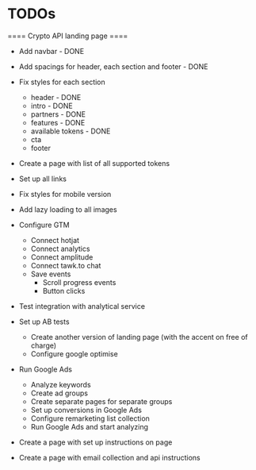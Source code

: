 # TODOs

==== Crypto API landing page ====

- Add navbar - DONE
- Add spacings for header, each section and footer - DONE
- Fix styles for each section
  - header - DONE
  - intro - DONE
  - partners - DONE
  - features - DONE
  - available tokens - DONE
  - cta
  - footer
- Create a page with list of all supported tokens
- Set up all links
- Fix styles for mobile version
- Add lazy loading to all images

- Configure GTM
  - Connect hotjat
  - Connect analytics
  - Connect amplitude
  - Connect tawk.to chat
  - Save events
    - Scroll progress events
    - Button clicks

- Test integration with analytical service

- Set up AB tests
  - Create another version of landing page (with the accent on free of charge)
  - Configure google optimise

- Run Google Ads
  - Analyze keywords
  - Create ad groups
  - Create separate pages for separate groups
  - Set up conversions in Google Ads
  - Configure remarketing list collection
  - Run Google Ads and start analyzing

- Create a page with set up instructions on page
- Create a page with email collection and api instructions
